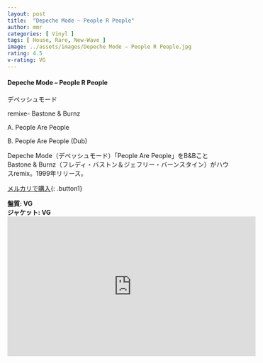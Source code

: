 ```yaml
---
layout: post
title:  "Depeche Mode – People R People"
author: mmr
categories: [ Vinyl ]
tags: [ House, Rare, New-Wave ]
image: ../assets/images/Depeche Mode – People R People.jpg
rating: 4.5
v-rating: VG
---
```


#### Depeche Mode – People R People

デペッシュモード

remixe- Bastone & Burnz

A. People Are People

B. People Are People (Dub)

Depeche Mode（デペッシュモード）「People Are People」をB&BことBastone & Burnz（フレディ・バストン＆ジェフリー・バーンスタイン）がハウスremix。1999年リリース。

[メルカリで購入](https://jp.mercari.com/item/m76377444450?afid=6142608987){: .button1}

<div class="mt-4 mb-4 d-flex align-items-center">
<strong class="mr-1">盤質: VG</strong>
</div>
<div class="mt-4 mb-4 d-flex align-items-center">
<strong class="mr-1">ジャケット: VG</strong>
</div>

<iframe width="560" height="315" src="https://www.youtube.com/embed/MzGnX-MbYE4?si=K56oWU3oRvcFkDln" title="YouTube video player" frameborder="0" allow="accelerometer; autoplay; clipboard-write; encrypted-media; gyroscope; picture-in-picture; web-share" referrerpolicy="strict-origin-when-cross-origin" allowfullscreen></iframe>
